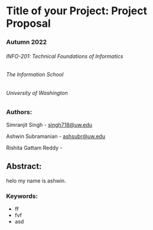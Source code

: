 # Title of your Project: Project Proposal

### Autumn 2022

###### INFO-201: Technical Foundations of Informatics

###### The Information School

###### University of Washington


### Authors:

Simranjit Singh - singh718@uw.edu

Ashwin Subramanian - ashsubr@uw.edu

Rishita Gattam Reddy -

## Abstract:

  helo my name is ashwin.

### Keywords:

  - ff
  - fvf
  - asd
